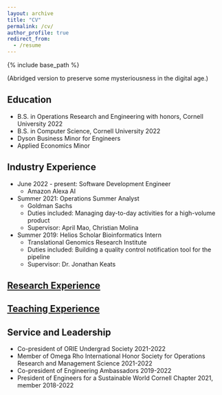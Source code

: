 ```yaml
---
layout: archive
title: "CV"
permalink: /cv/
author_profile: true
redirect_from:
  - /resume
---
```


{% include base_path %}

(Abridged version to preserve some mysteriousness in the digital age.)

## Education
* B.S. in Operations Research and Engineering with honors, Cornell University 2022
* B.S. in Computer Science, Cornell University 2022
* Dyson Business Minor for Engineers
* Applied Economics Minor


## Industry Experience
* June 2022 - present: Software Development Engineer
  * Amazon Alexa AI
* Summer 2021: Operations Summer Analyst
  * Goldman Sachs
  * Duties included: Managing day-to-day activities for a high-volume product
  * Supervisor: April Mao, Christian Molina
* Summer 2019: Helios Scholar Bioinformatics Intern
  * Translational Genomics Research Institute
  * Duties included: Building a quality control notification tool for the pipeline
  * Supervisor: Dr. Jonathan Keats

## [Research Experience](https://ydoj.github.io/research/)
  
## [Teaching Experience](https://ydoj.github.io/teaching/)
  
## Service and Leadership
* Co-president of ORIE Undergrad Society 2021-2022
* Member of Omega Rho International Honor Society for Operations Research and Management Science 2021-2022
* Co-president of Engineering Ambassadors 2019-2022
* President of Engineers for a Sustainable World Cornell Chapter 2021, member 2018-2022
